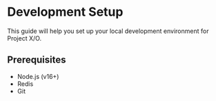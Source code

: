 # Development Setup

This guide will help you set up your local development environment for Project X/O.

## Prerequisites

- Node.js (v16+)
- Redis
- Git

